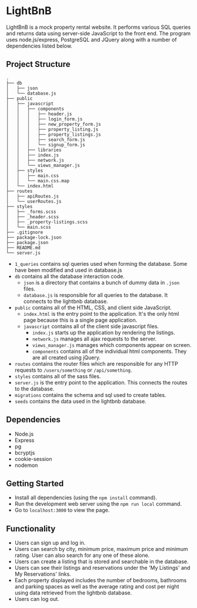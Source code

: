 # LightBnB
LightBnB is a mock property rental website. It performs various SQL queries and returns data using server-side JavaScript to the front end. The program uses node.js/express, PostgreSQL and JQuery along with a number of dependencies listed below.

## Project Structure

```
.
├── db
│   ├── json
│   └── database.js
├── public
│   ├── javascript
│   │   ├── components 
│   │   │   ├── header.js
│   │   │   ├── login_form.js
│   │   │   ├── new_property_form.js
│   │   │   ├── property_listing.js
│   │   │   ├── property_listings.js
│   │   │   ├── search_form.js
│   │   │   └── signup_form.js
│   │   ├── libraries
│   │   ├── index.js
│   │   ├── network.js
│   │   └── views_manager.js
│   ├── styles
│   │   ├── main.css
│   │   └── main.css.map
│   └── index.html
├── routes
│   ├── apiRoutes.js
│   └── userRoutes.js
├── styles  
│   ├── _forms.scss
│   ├── _header.scss
│   ├── _property-listings.scss
│   └── main.scss
├── .gitignore
├── package-lock.json
├── package.json
├── README.md
└── server.js
```

* `1_queries` contains sql queries used when forming the database. Some have been modified and used in database.js
* `db` contains all the database interaction code.
  * `json` is a directory that contains a bunch of dummy data in `.json` files.
  * `database.js` is responsible for all queries to the database. It connects to the lightbnb database.
* `public` contains all of the HTML, CSS, and client side JavaScript. 
  * `index.html` is the entry point to the application. It's the only html page because this is a single page application.
  * `javascript` contains all of the client side javascript files.
    * `index.js` starts up the application by rendering the listings.
    * `network.js` manages all ajax requests to the server.
    * `views_manager.js` manages which components appear on screen.
    * `components` contains all of the individual html components. They are all created using jQuery.
* `routes` contains the router files which are responsible for any HTTP requests to `/users/something` or `/api/something`. 
* `styles` contains all of the sass files. 
* `server.js` is the entry point to the application. This connects the routes to the database.
* `migrations` contains the schema and sql used to create tables.
* `seeds` contains the data used in the lightbnb database.

## Dependencies

- Node.js
- Express
- pg
- bcryptjs
- cookie-session
- nodemon

## Getting Started

- Install all dependencies (using the `npm install` command).
- Run the development web server using the `npm run local` command.
- Go to `localhost:3000` to view the page.

## Functionality
- Users can sign up and log in.
- Users can search by city, minimum price, maximum price and minimum rating. User can also search for any one of these alone.
- Users can create a listing that is stored and searchable in the database.
- Users can see their listings and reservations under the 'My Listings' and My Reservations' links.
- Each property displayed includes the number of bedrooms, bathrooms and parking spaces as well as the average rating and cost per night using data retrieved from the lightbnb database.
- Users can log out.
